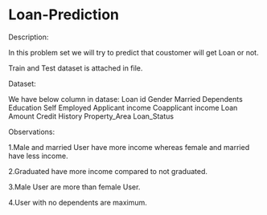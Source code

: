 # Loan-Prediction

Description:

In this problem set we will try to predict that coustomer will get Loan or not.

Train and Test dataset is attached in file. 

Dataset:

We have below column in datase:
Loan id
Gender
Married
Dependents
Education
Self Employed 
Applicant income
Coapplicant income 
Loan Amount
Credit History 
Property_Area 
Loan_Status

Observations:

1.Male and married User have more income whereas female and married have less  income.

2.Graduated have more income compared to not graduated.

3.Male User are more than female User.

4.User with no dependents are maximum.
